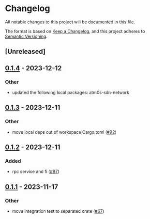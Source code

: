 # Changelog
All notable changes to this project will be documented in this file.

The format is based on [Keep a Changelog](https://keepachangelog.com/en/1.0.0/),
and this project adheres to [Semantic Versioning](https://semver.org/spec/v2.0.0.html).

## [Unreleased]

## [0.1.4](https://github.com/8xFF/atm0s-sdn/compare/atm0s-sdn-transport-tcp-v0.1.3...atm0s-sdn-transport-tcp-v0.1.4) - 2023-12-12

### Other
- updated the following local packages: atm0s-sdn-network

## [0.1.3](https://github.com/8xFF/atm0s-sdn/compare/atm0s-sdn-transport-tcp-v0.1.2...atm0s-sdn-transport-tcp-v0.1.3) - 2023-12-11

### Other
- move local deps out of workspace Cargo.toml ([#92](https://github.com/8xFF/atm0s-sdn/pull/92))

## [0.1.2](https://github.com/8xFF/atm0s-sdn/compare/atm0s-sdn-transport-tcp-v0.1.1...atm0s-sdn-transport-tcp-v0.1.2) - 2023-12-11

### Added
- rpc service and fi ([#87](https://github.com/8xFF/atm0s-sdn/pull/87))

## [0.1.1](https://github.com/8xFF/atm0s-sdn/compare/atm0s-sdn-transport-tcp-v0.1.0...atm0s-sdn-transport-tcp-v0.1.1) - 2023-11-17

### Other
- move integration test to separated crate ([#67](https://github.com/8xFF/atm0s-sdn/pull/67))

